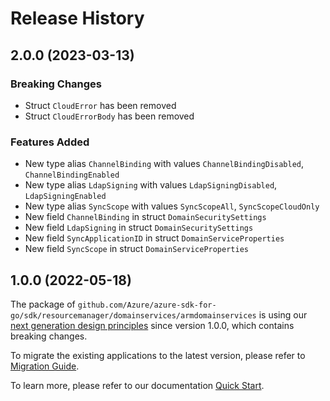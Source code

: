 # Release History

## 2.0.0 (2023-03-13)
### Breaking Changes

- Struct `CloudError` has been removed
- Struct `CloudErrorBody` has been removed

### Features Added

- New type alias `ChannelBinding` with values `ChannelBindingDisabled`, `ChannelBindingEnabled`
- New type alias `LdapSigning` with values `LdapSigningDisabled`, `LdapSigningEnabled`
- New type alias `SyncScope` with values `SyncScopeAll`, `SyncScopeCloudOnly`
- New field `ChannelBinding` in struct `DomainSecuritySettings`
- New field `LdapSigning` in struct `DomainSecuritySettings`
- New field `SyncApplicationID` in struct `DomainServiceProperties`
- New field `SyncScope` in struct `DomainServiceProperties`


## 1.0.0 (2022-05-18)

The package of `github.com/Azure/azure-sdk-for-go/sdk/resourcemanager/domainservices/armdomainservices` is using our [next generation design principles](https://azure.github.io/azure-sdk/general_introduction.html) since version 1.0.0, which contains breaking changes.

To migrate the existing applications to the latest version, please refer to [Migration Guide](https://aka.ms/azsdk/go/mgmt/migration).

To learn more, please refer to our documentation [Quick Start](https://aka.ms/azsdk/go/mgmt).
